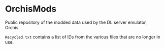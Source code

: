 # OrchisMods
Public repository of the modded data used by the DL server emulator, Orchis.

`Recycled.txt` contains a list of IDs from the various files that are no longer in use.
